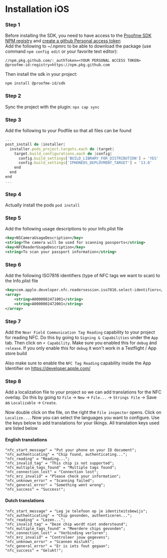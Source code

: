 # Installation iOS

### Step 1
Before installing the SDK, you need to have access to the [Proofme SDK NPM registry](https://github.com/orgs/Proofme-id/packages/npm/package/sdk) and [create a github Personal access token](https://docs.github.com/en/authentication/keeping-your-account-and-data-secure/creating-a-personal-access-token#creating-a-personal-access-token-classic)  
Add the following to ~/.npmrc to be able to download the package (use command `npm config edit` or your favorite text editor):
```
//npm.pkg.github.com/:_authToken=<YOUR PERSONAL ACCESS TOKEN>
@proofme-id:registry=https://npm.pkg.github.com
```
Then install the sdk in your project:
```
npm install @proofme-id/sdk
```

### Step 2
Sync the project with the plugin: `npx cap sync`

### Step 3
Add the following to your Podfile so that all files can be found
```javascript
...
post_install do |installer|
  installer.pods_project.targets.each do |target|
    target.build_configurations.each do |config|
      config.build_settings['BUILD_LIBRARY_FOR_DISTRIBUTION'] = 'YES'
      config.build_settings['IPHONEOS_DEPLOYMENT_TARGET'] = '13.0'
    end
  end
end
...
```

### Step 4
Actually install the pods `pod install`

### Step 5
Add the following usage descriptions to your Info.plist file

```xml
<key>NSCameraUsageDescription</key>
<string>The camera will be used for scanning passports</string>
<key>NFCReaderUsageDescription</key>
<string>To scan your passport information</string>
```

### Step 6
Add the following ISO7816 identifiers (type of NFC tags we want to scan) to the Info.plist file
```xml
<key>com.apple.developer.nfc.readersession.iso7816.select-identifiers</key>
<array>
    <string>A0000002471001</string>
    <string>A0000002472001</string>
</array>
```

### Step 7
Add the `Near Field Communication Tag Reading` capability to your project for reading NFC. Do this by going to `Signing & Capabilities` under the `App` tab. Then click on `+ Capability`. Make sure you enabled this for `debug` ánd `release`. If you only enable this for `debug` it won't work in a Testflight / App store build

Also make sure to enable the `NFC Tag Reading` capability inside the App Identifier on https://developer.apple.com/

### Step 8
Add a localization file to your project so we can add translations for the NFC overlay. Do this by going to `File` -> `New` -> `File...` -> `Strings File` -> Save as `Localizable` -> `Create`.

Now double click on the file, on the right the `File inspector` opens. Click on `Localize...`. Now you can select the languages you want to configure. Use the keys below to add translations for your likings. All translation keys used are listed below

#### English translations
```english
"nfc_start_message" = "Put your phone on your ID document";
"nfc_authenticating" = "Chip found, authenticating...";
"nfc_reading" = "Reading...";
"nfc_invalid_tag" = "This chip is not supported";
"nfc_multiple_tags_found" = "Multiple tags found";
"nfc_connection_lost" = "Connection lost";
"nfc_mrz_invalid" = "Please check your information";
"nfc_unknown_error" = "Scanning failed";
"nfc_general_error" = "Something went wrong";
"nfc_success" = "Success!";
```

#### Dutch translations
```dutch
"nfc_start_message" = "Leg je telefoon op je identiteitsbewijs";
"nfc_authenticating" = "Chip gevonden, authenticeren...";
"nfc_reading" = "Lezen...";
"nfc_invalid_tag" = "Deze chip wordt niet ondersteund";
"nfc_multiple_tags_found" = "Meerdere chips gevonden";
"nfc_connection_lost" = "Verbinding verloren";
"nfc_mrz_invalid" = "Controleer jouw gegevens";
"nfc_unknown_error" = "Scannen mislukt";
"nfc_general_error" = "Er is iets fout gegaan";
"nfc_success" = "Gelukt!";
```

